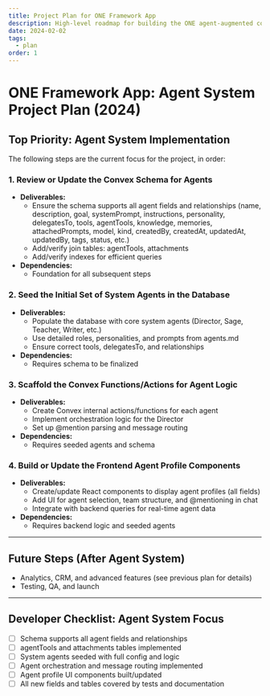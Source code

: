 ```yaml
---
title: Project Plan for ONE Framework App
description: High-level roadmap for building the ONE agent-augmented collaborative system
date: 2024-02-02
tags:
  - plan
order: 1
---
```


# ONE Framework App: Agent System Project Plan (2024)

## Top Priority: Agent System Implementation

The following steps are the current focus for the project, in order:

### 1. Review or Update the Convex Schema for Agents
- **Deliverables:**
  - Ensure the schema supports all agent fields and relationships (name, description, goal, systemPrompt, instructions, personality, delegatesTo, tools, agentTools, knowledge, memories, attachedPrompts, model, kind, createdBy, createdAt, updatedAt, updatedBy, tags, status, etc.)
  - Add/verify join tables: agentTools, attachments
  - Add/verify indexes for efficient queries
- **Dependencies:**
  - Foundation for all subsequent steps

### 2. Seed the Initial Set of System Agents in the Database
- **Deliverables:**
  - Populate the database with core system agents (Director, Sage, Teacher, Writer, etc.)
  - Use detailed roles, personalities, and prompts from agents.md
  - Ensure correct tools, delegatesTo, and relationships
- **Dependencies:**
  - Requires schema to be finalized

### 3. Scaffold the Convex Functions/Actions for Agent Logic
- **Deliverables:**
  - Create Convex internal actions/functions for each agent
  - Implement orchestration logic for the Director
  - Set up @mention parsing and message routing
- **Dependencies:**
  - Requires seeded agents and schema

### 4. Build or Update the Frontend Agent Profile Components
- **Deliverables:**
  - Create/update React components to display agent profiles (all fields)
  - Add UI for agent selection, team structure, and @mentioning in chat
  - Integrate with backend queries for real-time agent data
- **Dependencies:**
  - Requires backend logic and seeded agents

---

## Future Steps (After Agent System)
- Analytics, CRM, and advanced features (see previous plan for details)
- Testing, QA, and launch

---

## Developer Checklist: Agent System Focus
- [ ] Schema supports all agent fields and relationships
- [ ] agentTools and attachments tables implemented
- [ ] System agents seeded with full config and logic
- [ ] Agent orchestration and message routing implemented
- [ ] Agent profile UI components built/updated
- [ ] All new fields and tables covered by tests and documentation
